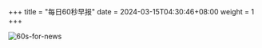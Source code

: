+++
title = "每日60秒早报"
date = 2024-03-15T04:30:46+08:00
weight = 1
+++

![60s-for-news](/img/zaobao/zaobao.png "由 ALAPI 提供支持")
